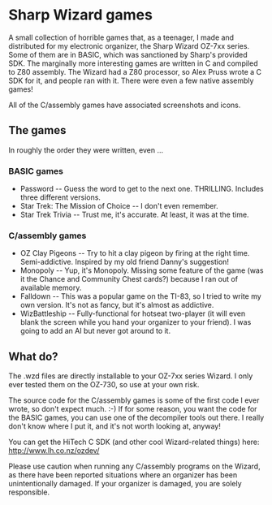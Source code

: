 Sharp Wizard games
==================

A small collection of horrible games that, as a teenager, I made and distributed for my electronic organizer, the Sharp Wizard OZ-7xx series. Some of them are in BASIC, which was sanctioned by Sharp's provided SDK. The marginally more interesting games are written in C and compiled to Z80 assembly. The Wizard had a Z80 processor, so Alex Pruss wrote a C SDK for it, and people ran with it. There were even a few native assembly games!

All of the C/assembly games have associated screenshots and icons.

## The games

In roughly the order they were written, even ...

### BASIC games
 - Password -- Guess the word to get to the next one. THRILLING. Includes three different versions.
 - Star Trek: The Mission of Choice -- I don't even remember.
 - Star Trek Trivia -- Trust me, it's accurate. At least, it was at the time.

### C/assembly games
 - OZ Clay Pigeons -- Try to hit a clay pigeon by firing at the right time. Semi-addictive. Inspired by my old friend Danny's suggestion!
 - Monopoly -- Yup, it's Monopoly. Missing some feature of the game (was it the Chance and Community Chest cards?) because I ran out of available memory.
 - Falldown -- This was a popular game on the TI-83, so I tried to write my own version. It's not as fancy, but it's almost as addictive.
 - WizBattleship -- Fully-functional for hotseat two-player (it will even blank the screen while you hand your organizer to your friend). I was going to add an AI but never got around to it.

## What do?

The .wzd files are directly installable to your OZ-7xx series Wizard. I only ever tested them on the OZ-730, so use at your own risk.

The source code for the C/assembly games is some of the first code I ever wrote, so don't expect much. :-) If for some reason, you want the code for the BASIC games, you can use one of the decompiler tools out there. I really don't know where I put it, and it's not worth looking at, anyway!

You can get the HiTech C SDK (and other cool Wizard-related things) here: http://www.lh.co.nz/ozdev/

Please use caution when running any C/assembly programs on the Wizard, as there
have been reported situations where an organizer has been unintentionally
damaged. If your organizer is damaged, you are solely responsible.
